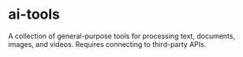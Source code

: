 # ai-tools
A collection of general-purpose tools for processing text, documents, images, and videos. Requires connecting to third-party APIs.
